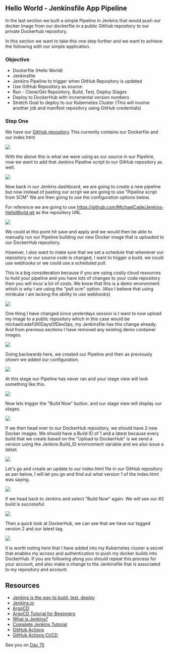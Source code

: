 ## Hello World - Jenkinsfile App Pipeline

In the last section we built a simple Pipeline in Jenkins that would push our docker image from our dockerfile in a public GitHub repository to our private Dockerhub repository. 

In this section we want to take this one step further and we want to achieve the following with our simple application. 

### Objective 

- Dockerfile (Hello World)
- Jenkinsfile 
- Jenkins Pipeline to trigger when GitHub Repository is updated 
- Use GitHub Repository as source. 
- Run - Clone/Get Repository, Build, Test, Deploy Stages
- Deploy to DockerHub with incremental version numbers
- Stretch Goal to deploy to our Kubernetes Cluster (This will involve another job and manifest repository using GitHub credentials)

### Step One 

We have our [GitHub repository](https://github.com/MichaelCade/Jenkins-HelloWorld) This currently contains our Dockerfile and our index.html 

![](Images/Day74_CICD1.png)

With the above this is what we were using as our source in our Pipeline, now we want to add that Jenkins Pipeline script to our GitHub repository as well. 

![](Images/Day74_CICD2.png)

Now back in our Jenkins dashboard, we are going to create a new pipeline but now instead of pasting our script we are going to use "Pipeline script from SCM" We are then going to use the configuration options below. 

For reference we are going to use https://github.com/MichaelCade/Jenkins-HelloWorld.git as the repository URL.  

![](Images/Day74_CICD3.png)

We could at this point hit save and apply and we would then be able to manually run our Pipeline building our new Docker image that is uploaded to our DockerHub repository. 

However, I also want to make sure that we set a schedule that whenever our repository or our source code is changed, I want to trigger a build. we could use webhooks or we could use a scheduled pull. 

This is a big consideration because if you are using costly cloud resources to hold your pipeline and you have lots of changes to your code repository then you will incur a lot of costs. We know that this is a demo environment which is why I am using the "poll scm" option. (Also I believe that using minikube I am lacking the ability to use webhooks)

![](Images/Day74_CICD4.png)

One thing I have changed since yesterdays session is I want to now upload my image to a public repository which in this case would be michaelcade1\90DaysOfDevOps, my Jenkinsfile has this change already. And from previous sections I have removed any existing demo container images. 

![](Images/Day74_CICD5.png)

Going backwards here, we created our Pipeline and then as previously shown we added our configuration. 

![](Images/Day74_CICD6.png)

At this stage our Pipeline has never ran and your stage view will look something like this. 

![](Images/Day74_CICD7.png)

Now lets trigger the "Build Now" button. and our stage view will display our stages. 

![](Images/Day74_CICD8.png)

If we then head over to our DockerHub repository, we should have 2 new Docker images. We should have a Build ID of 1 and a latest because every build that we create based on the "Upload to DockerHub" is we send a version using the Jenkins Build_ID environment variable and we also issue a latest. 

![](Images/Day74_CICD9.png)

Let's go and create an update to our index.html file in our GitHub repository as per below, I will let you go and find out what version 1 of the index.html was saying. 

![](Images/Day74_CICD10.png)

If we head back to Jenkins and select "Build Now" again. We will see our #2 build is successful. 

![](Images/Day74_CICD11.png)

Then a quick look at DockerHub, we can see that we have our tagged version 2 and our latest tag.  

![](Images/Day74_CICD12.png)

It is worth noting here that I have added into my Kubernetes cluster a secret that enables my access and authentication to push my docker builds into DockerHub. If you are following along you should repeat this process for your account, and also make a change to the Jenkinsfile that is associated to my repository and account. 

## Resources

- [Jenkins is the way to build, test, deploy](https://youtu.be/_MXtbjwsz3A)
- [Jenkins.io](https://www.jenkins.io/)
- [ArgoCD](https://argo-cd.readthedocs.io/en/stable/)
- [ArgoCD Tutorial for Beginners](https://www.youtube.com/watch?v=MeU5_k9ssrs)
- [What is Jenkins?](https://www.youtube.com/watch?v=LFDrDnKPOTg)
- [Complete Jenkins Tutorial](https://www.youtube.com/watch?v=nCKxl7Q_20I&t=3s)
- [GitHub Actions](https://www.youtube.com/watch?v=R8_veQiYBjI)
- [GitHub Actions CI/CD](https://www.youtube.com/watch?v=mFFXuXjVgkU)

See you on [Day 75](day75.md)